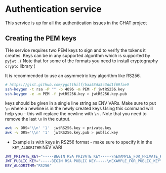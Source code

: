 # Authentication service
This service is up for all the authentication issues in the CHAT project

## Creating the PEM keys
THe service requires two PEM keys to sign and to verify the tokens it creates.
Keys can be in any supported algorithm which is supported by ```pyjwt``` . ( Note that for some of the formats you need to install cryptography ```crypto``` library )

It is recommended to use an asymmetric key algorithm like RS256.

```bash
# https://gist.github.com/ygotthilf/baa58da5c3dd1f69fae9
ssh-keygen -t rsa -P "" -b 4096 -m PEM -f jwtRS256.key
ssh-keygen -e -m PEM -f jwtRS256.key > jwtRS256.key.pub
```

keys should be given in a single line string as ENV VARs. Make sure to put ```\n``` where a newline is in the newly created keys
Using this command will help you - this will replace the newline with ```\n``` . Note that you need to remove the last ```\n``` in the output.
```bash
awk -v ORS='\\n' '1'  jwtRS256.key > private.key
awk -v ORS='\\n' '1'  jwtRS256.key.pub > public.key
``` 

* Example is with keys in RS256 format - make sure to specify it in the ```KEY_ALGORITHM``` NEV VAR!
```bash
JWT_PRIVATE_KEY="-----BEGIN RSA PRIVATE KEY-----\nEXAMPLE_FOR_PRIVATE_KEY\n-----END RSA PRIVATE KEY-----"
JWT_PUBLIC_KEY="-----BEGIN RSA PUBLIC KEY-----\nEXAMPLE_FOR_PUBLIC_KEY\n-----END RSA PUBLIC KEY-----"
KEY_ALGORITHM="RS256"
```


